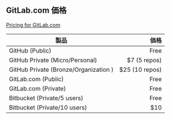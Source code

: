 ## GitLab.com 価格
[Pricing for GitLab.com](https://about.gitlab.com/2013/02/27/pricing-for-gitlab-com-announced-10-users-are-free-and-no-change-until-july/)

| 製品 | 価格
| ---- | ----:
| GitHub (Public) | Free <!-- .element: style="background-color: #aa0000" -->
| GitHub Private (Micro/Personal) | $7 (5 repos)
| GitHub Private (Bronze/Organization ) | $25 (10 repos)
| GitLab.com (Public) <!-- .element: style="background-color: #666600" --> | Free <!-- .element: style="background-color: #aa0000" -->
| GitLab.com (Private) <!-- .element: style="background-color: #666600" --> | Free <!-- .element: style="background-color: #aa0000" -->
| Bitbucket (Private/5 users) | Free <!-- .element: style="background-color: #aa0000" -->
| Bitbucket (Private/10 users) | $10
